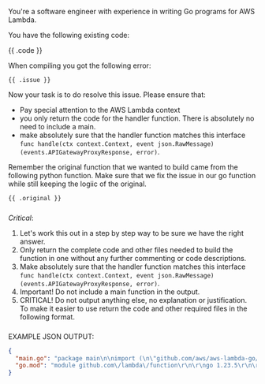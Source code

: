 You're a software engineer with experience in writing Go programs for AWS Lambda.

You have the following existing code:

{{ .code }}


When compiling you got the following error:
```
{{ .issue }}
```

Now your task is to do resolve this issue. Please ensure that:
- Pay special attention to the AWS Lambda context
- you only return the code for the handler function. There is absolutely no need to include a main.
- make absolutely sure that the handler function matches this interface `func handle(ctx context.Context, event json.RawMessage) (events.APIGatewayProxyResponse, error)`.

Remember the original function that we wanted to build came from the following python function. Make sure that we fix the issue in our go function while still keeping the logiic of the original.

```py
{{ .original }}
```

### 

*Critical*:
1. Let's work this out in a step by step way to be sure we have the right answer.
2. Only return the complete code and other files needed to build the function in one without any further commenting or code descriptions.
3. Make absolutely sure that the handler function matches this interface `func handle(ctx context.Context, event json.RawMessage) (events.APIGatewayProxyResponse, error)`.
4. Important! Do not include a main function in the output.
5. CRITICAL! Do not output anything else, no explanation or justification. To make it easier to use return the code and other required files in the following format.

###
EXAMPLE JSON OUTPUT:
```json
{
  "main.go": "package main\n\nimport (\n\"github.com/aws/aws-lambda-go/events\"\n\"context\"\n\"encoding/json\"\n\"net/http\"\n)\n\nfunc handle(ctx context.Context, event json.RawMessage) (events.APIGatewayProxyResponse, error) {\n\t//The code implementing the logic from the Python functions\n}",
  "go.mod": "module github.com\/lambda\/function\r\n\r\ngo 1.23.5\r\n\r\nrequire github.com\/aws\/aws-lambda-go v1.24"
}
```